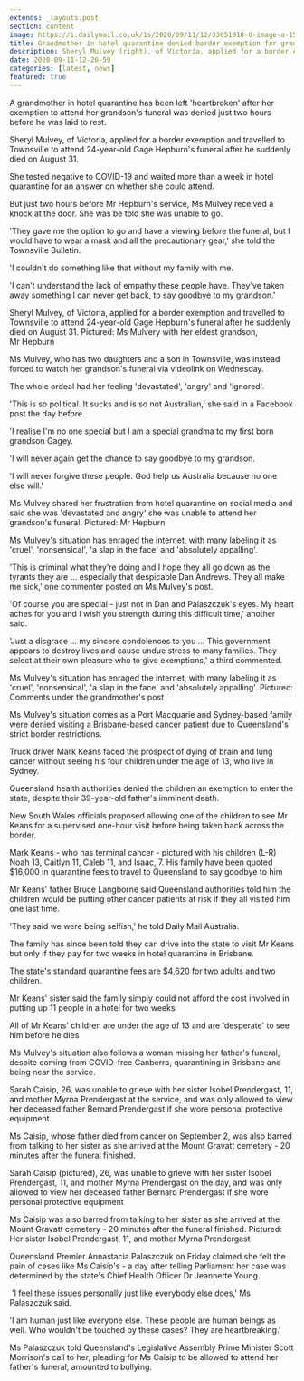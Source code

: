 ```yaml
---
extends: _layouts.post
section: content
image: https://i.dailymail.co.uk/1s/2020/09/11/12/33051918-0-image-a-15_1599823079706.jpg 
title: Grandmother in hotel quarantine denied border exemption for grandsons funeral 
description: Sheryl Mulvey (right), of Victoria, applied for a border exemption and travelled to Townsville to attend 24-year-old  Gage Hepburns (left) funeral after he suddenly died on August 31. 
date: 2020-09-11-12-26-59 
categories: [latest, news] 
featured: true 
--- 
```

A grandmother in hotel quarantine has been left 'heartbroken' after her exemption to attend her grandson's funeral was denied just two hours before he was laid to rest.

Sheryl Mulvey, of Victoria, applied for a border exemption and travelled to Townsville to attend 24-year-old Gage Hepburn's funeral after he suddenly died on August 31.

She tested negative to COVID-19 and waited more than a week in hotel quarantine for an answer on whether she could attend.

But just two hours before Mr Hepburn's service, Ms Mulvey received a knock at the door. She was be told she was unable to go. 

'They gave me the option to go and have a viewing before the funeral, but I would have to wear a mask and all the precautionary gear,' she told the Townsville Bulletin.

'I couldn't do something like that without my family with me.

'I can't understand the lack of empathy these people have. They've taken away something I can never get back, to say goodbye to my grandson.' 

Sheryl Mulvey, of Victoria, applied for a border exemption and travelled to Townsville to attend 24-year-old Gage Hepburn's funeral after he suddenly died on August 31. Pictured: Ms Mulvery with her eldest grandson, Mr Hepburn

Ms Mulvey, who has two daughters and a son in Townsville, was instead forced to watch her grandson's funeral via videolink on Wednesday.

The whole ordeal had her feeling 'devastated', 'angry' and 'ignored'.

'This is so political. It sucks and is so not Australian,' she said in a Facebook post the day before.

'I realise I'm no one special but I am a special grandma to my first born grandson Gagey.

'I will never again get the chance to say goodbye to my grandson.

'I will never forgive these people. God help us Australia because no one else will.'

Ms Mulvey shared her frustration from hotel quarantine on social media and said she was 'devastated and angry' she was unable to attend her grandson's funeral. Pictured: Mr Hepburn

Ms Mulvey's situation has enraged the internet, with many labeling it as 'cruel', 'nonsensical', 'a slap in the face' and 'absolutely appalling'.

'This is criminal what they're doing and I hope they all go down as the tyrants they are ... especially that despicable Dan Andrews. They all make me sick,' one commenter posted on Ms Mulvey's post.

'Of course you are special - just not in Dan and Palaszczuk's eyes. My heart aches for you and I wish you strength during this difficult time,' another said. 

'Just a disgrace ... my sincere condolences to you ... This government appears to destroy lives and cause undue stress to many families. They select at their own pleasure who to give exemptions,' a third commented. 





Ms Mulvey's situation has enraged the internet, with many labeling it as 'cruel', 'nonsensical', 'a slap in the face' and 'absolutely appalling'. Pictured: Comments under the grandmother's post

Ms Mulvey's situation comes as a Port Macquarie and Sydney-based family were denied visiting a Brisbane-based cancer patient due to Queensland's strict border restrictions.

Truck driver Mark Keans faced the prospect of dying of brain and lung cancer without seeing his four children under the age of 13, who live in Sydney. 

Queensland health authorities denied the children an exemption to enter the state, despite their 39-year-old father's imminent death. 

New South Wales officials proposed allowing one of the children to see Mr Keans for a supervised one-hour visit before being taken back across the border. 

Mark Keans - who has terminal cancer - pictured with his children (L-R) Noah 13, Caitlyn 11, Caleb 11, and Isaac, 7. His family have been quoted $16,000 in quarantine fees to travel to Queensland to say goodbye to him

Mr Keans' father Bruce Langborne said Queensland authorities told him the children would be putting other cancer patients at risk if they all visited him one last time.

'They said we were being selfish,' he told Daily Mail Australia.

The family has since been told they can drive into the state to visit Mr Keans but only if they pay for two weeks in hotel quarantine in Brisbane.

The state's standard quarantine fees are $4,620 for two adults and two children.  

Mr Keans' sister said the family simply could not afford the cost involved in putting up 11 people in a hotel for two weeks

All of Mr Keans' children are under the age of 13 and are 'desperate' to see him before he dies

Ms Mulvey's situation also follows a woman missing her father's funeral, despite coming from COVID-free Canberra, quarantining in Brisbane and being near the service.

Sarah Caisip, 26, was unable to grieve with her sister Isobel Prendergast, 11, and mother Myrna Prendergast at the service, and was only allowed to view her deceased father Bernard Prendergast if she wore personal protective equipment. 

Ms Caisip, whose father died from cancer on September 2, was also barred from talking to her sister as she arrived at the Mount Gravatt cemetery - 20 minutes after the funeral finished. 

Sarah Caisip (pictured), 26, was unable to grieve with her sister Isobel Prendergast, 11, and mother Myrna Prendergast on the day, and was only allowed to view her deceased father Bernard Prendergast if she wore personal protective equipment

Ms Caisip was also barred from talking to her sister as she arrived at the Mount Gravatt cemetery - 20 minutes after the funeral finished. Pictured: Her sister Isobel Prendergast, 11, and mother Myrna Prendergast

Queensland Premier Annastacia Palaszczuk on Friday claimed she felt the pain of cases like Ms Caisip's - a day after telling Parliament her case was determined by the state's Chief Health Officer Dr Jeannette Young. 

 'I feel these issues personally just like everybody else does,' Ms Palaszczuk said.

'I am human just like everyone else. These people are human beings as well. Who wouldn't be touched by these cases? They are heartbreaking.' 

Ms Palaszczuk told Queensland's Legislative Assembly Prime Minister Scott Morrison's call to her, pleading for Ms Caisip to be allowed to attend her father's funeral, amounted to bullying. 


